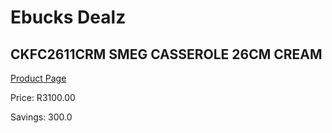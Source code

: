 
# Ebucks Dealz
## CKFC2611CRM SMEG CASSEROLE 26CM CREAM
[Product Page](https://www.ebucks.com/web/shop/productSelected.do?prodId=1170712041&catId=704983235)

Price: R3100.00

Savings: 300.0


	